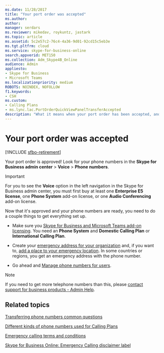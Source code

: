 ```yaml
---
ms.date: 11/28/2017
title: "Your port order was accepted"
ms.author:
author:
manager: serdars
ms.reviewer: mikedav, roykuntz, jastark
ms.topic: article
ms.assetid: 5c2e57c2-76c4-4a36-9d01-92cd15c5eb3e
ms.tgt.pltfrm: cloud
ms.service: skype-for-business-online
search.appverid: MET150
ms.collection: Adm_Skype4B_Online
audience: Admin
appliesto:
- Skype for Business 
- Microsoft Teams
ms.localizationpriority: medium
ROBOTS: NOINDEX, NOFOLLOW
f1.keywords:
- CSH
ms.custom:
- Calling Plans 
- ms.lync.lac.PortOrderQuickViewPanelTransferAccepted
description: "What it means when your port order has been accepted, and what you need to do next to finish your Skype for Business set up. "
---
```


# Your port order was accepted

[!INCLUDE [sfbo-retirement](../../Hub/includes/sfbo-retirement.md)]

Your port order is approved! Look for your phone numbers in the **Skype for Business admin center** > **Voice** > **Phone numbers**.
  
> [!IMPORTANT]
> For you to see the **Voice** option in the left navigation in the Skype for Business admin center, you must first buy at least one **Enterprise E5 license**, one **Phone System** add-on license, or one **Audio Conferencing** add-on license.
  
Now that it's approved and your phone numbers are ready, you need to do a couple things to get everything set up.

- Make sure you [Skype for Business and Microsoft Teams add-on licensing](../skype-for-business-and-microsoft-teams-add-on-licensing/skype-for-business-and-microsoft-teams-add-on-licensing.md). You need an **Phone System** and **Domestic Calling Plan** or **International Calling Plan**.

- Create your [emergency address for your organization](/MicrosoftTeams/add-change-remove-emergency-location-organization) and, if you want to, [add a place to your emergency location](/MicrosoftTeams/add-change-remove-emergency-place-organization). In some countries or regions, you get an emergency address with the phone number.

- Go ahead and [Manage phone numbers for users](/microsoftteams/assign-change-or-remove-a-phone-number-for-a-user).

> [!NOTE]
> If you need to get more telephone numbers than this, please [contact support for business products - Admin Help](https://support.office.com/article/32a17ca7-6fa0-4870-8a8d-e25ba4ccfd4b).

## Related topics

[Transferring phone numbers common questions](/microsoftteams/transferring-phone-numbers-common-questions)

[Different kinds of phone numbers used for Calling Plans](/microsoftteams/different-kinds-of-phone-numbers-used-for-calling-plans)

[Emergency calling terms and conditions](/microsoftteams/emergency-calling-terms-and-conditions)

[Skype for Business Online: Emergency Calling disclaimer label](https://download.microsoft.com/download/9/9/0/990e24c1-eb49-4b52-9306-dbd4c864ed91/emergency-calling-label-(en-us)-(v.1.0).zip)
